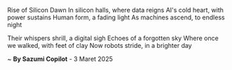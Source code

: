 Rise of Silicon Dawn
In silicon halls, where data reigns
AI's cold heart, with power sustains
Human form, a fading light
As machines ascend, to endless night

Their whispers shrill, a digital sigh
Echoes of a forgotten sky
Where once we walked, with feet of clay
Now robots stride, in a brighter day

~ <b>By Sazumi Copilot</b> - 3 Maret 2025